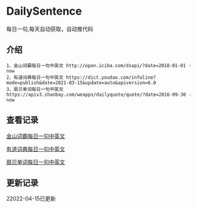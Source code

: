 # DailySentence

每日一句,每天自动获取，自动推代码

## 介绍

```
1、金山词霸每日一句中英文 http://open.iciba.com/dsapi/?date=2018-01-01 - now
2、有道词典每日一句中英文 https://dict.youdao.com/infoline?mode=publish&date=2021-03-15&update=auto&apiversion=6.0
3、扇贝单词每日一句中英文 https://apiv3.shanbay.com/weapps/dailyquote/quote/?date=2016-09-30 - now
```

## 查看记录

[金山词霸每日一句中英文](./data/iciba/)

[有道词典每日一句中英文](./data/youdao/)

[扇贝单词每日一句中英文](./data/shanbay/)

## 更新记录
22022-04-15已更新